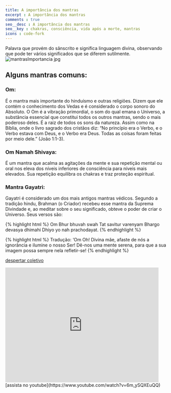 ```yaml
---
title: A importância dos mantras
excerpt : A importância dos mantras
comments : true
seo__desc : A importância dos mantras
seo__key : chakras, consciência, vida após a morte, mantras
icons : code-fork
---
```

Palavra que provém do sânscrito e significa linguagem divina, observando que pode ter vários significados que se diferem sutilmente.
![mantrasImportancia jpg](/content/images/mantrasImportancia.jpg)
<!-- /intro -->

## Alguns mantras comuns:

### Om:

É o mantra mais importante do hinduísmo e outras religiões. Dizem que ele contém o conhecimento dos Vedas e é considerado o corpo sonoro do Absoluto. O Om é a vibração primordial, o som do qual emana o Universo, a substância essencial que constitui todos os outros mantras, sendo o mais poderoso deles. É a raiz de todos os sons da natureza.
Assim como na Bíblia, onde o livro sagrado dos cristãos diz: “No princípio era o Verbo, e o Verbo estava com Deus, e o Verbo era Deus. Todas as coisas foram feitas por meio dele.” (João 1:1-3).

### Om Namah Shivaya:

É um mantra que acalma as agitações da mente e sua repetição mental ou oral nos eleva dos níveis inferiores de consciência para níveis mais elevados. Sua repetição equilibra os chakras e traz proteção espiritual.

### Mantra Gayatri:

Gayatri é considerado um dos mais antigos mantras védicos. Segundo a tradição hindu, Brahman (o Criador) recebeu esse mantra da Suprema Divindade e, ao meditar sobre o seu significado, obteve o poder de criar o Universo. Seus versos são:

{% highlight html %}
Om
Bhur bhuvah swah
Tat savitur varenyam
Bhargo devasya dhimahi
Dhiyo yo nah prachodayat.
{% endhighlight %}

{% highlight html %}
Tradução:
‘Om
Oh! Divina mãe, afaste de nós a ignorância e ilumine o nosso Ser!
Dê-nos uma mente serena, para que a sua imagem possa sempre nela refletir-se!
{% endhighlight %}

[despertar coletivo]( http://despertarcoletivo.com/a-importancia-dos-mantras/)

<iframe width="480" height="360" src="http://www.youtube.com/embed/6m_ySQXEuQQ" frameborder="0"> </iframe>
[assista no youtube](https://www.youtube.com/watch?v=6m_ySQXEuQQ)
